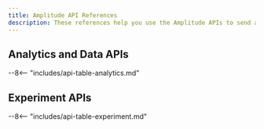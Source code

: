 ```yaml
---
title: Amplitude API References
description: These references help you use the Amplitude APIs to send and recieve data and extend Amplitude.
---
```


## Analytics and Data APIs

--8<-- "includes/api-table-analytics.md"

## Experiment APIs

--8<-- "includes/api-table-experiment.md"